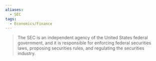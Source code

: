 ```yaml
---
aliases:
  - SEC
tags:
  - Economics/Finance
---
```


> The SEC is an independent agency of the United States federal government, and it is responsible for enforcing federal securities laws, proposing securities rules, and regulating the securities industry.
